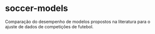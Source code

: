 # soccer-models

Comparação do desempenho de modelos propostos na literatura para o ajuste de dados de competições de futebol. 

